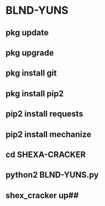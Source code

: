 # BLND-YUNS
## pkg update
## pkg upgrade
## pkg install git
## pkg install pip2
## pip2 install requests
## pip2 install mechanize
## cd SHEXA-CRACKER
## python2 BLND-YUNS.py
## shex_cracker up##
